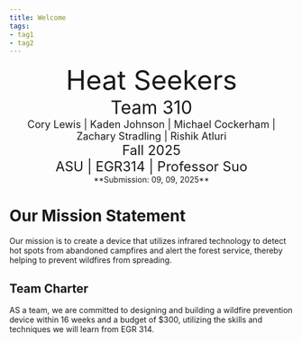 ```yaml
---
title: Welcome
tags:
- tag1
- tag2
---
```

<center>
<font size= "8">Heat Seekers</font><br>
<font size= "6">Team 310</font><br>
<font size= "4"> Cory Lewis | Kaden Johnson | Michael Cockerham | Zachary Stradling | Rishik Atluri</font><br>
<font size= "5"> Fall 2025 </font><br>
<font size= "5"> ASU | EGR314 | Professor Suo </font><br>
**Submission: 09, 09, 2025**
</center>

# Our Mission Statement
Our mission is to create a device that utilizes infrared technology to detect hot spots from abandoned campfires and alert the forest service, thereby helping to prevent wildfires from spreading.
## Team Charter
AS a team, we are committed to designing and building a wildfire prevention device within 16 weeks and a budget of $300, utilizing the skills and techniques we will learn from EGR 314.
